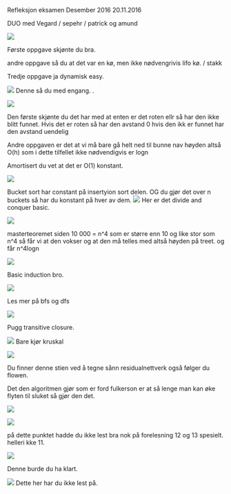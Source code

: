 Refleksjon eksamen Desember 2016 
20.11.2016

DUO med Vegard / sepehr / patrick og amund



![](images/des2016.png)

Første oppgave skjønte du bra.

andre oppgave så du at det  var en kø, men ikke nødvengrivis lifo kø. / stakk


Tredje oppgave ja dynamisk easy.


![](images/des2016_2.png)
Denne så du med engang.
.


![](images/des2016_3.png)

Den første skjønte du det har med at enten er det roten ellr så har den ikke blitt funnet. Hvis det er roten så har den avstand 0 hvis den ikk er funnet har den avstand uendelig

Andre oppgaven er det at vi må bare gå helt ned til bunne nav høyden altså O(h) som i dette tilfellet ikke nødvendigvis er logn

Amortisert du vet at det er O(1) konstant.



![](images/des2016_4.png)

Bucket sort har constant på insertyion sort delen. OG du gjør det over n buckets så har du konstant på hver av dem.
![](images/des2016_5.png)
Her er det divide and conquer basic.




![](images/des2016_6.png)

masterteoremet siden 10 000 = n^4 som er større enn 10 og like stor som n^4 så får vi at den vokser og at den må telles med altså høyden på treet. og får n^4logn



![](images/des2016_7.png)

Basic induction bro.


![](images/des2016_8.png)

Les mer på bfs og dfs




![](images/des2016_9.png)

Pugg transitive closure.



![](images/des2016_10.png)
Bare kjør kruskal

![](images/des2016_11.png)

Du finner denne stien ved å tegne sånn residualnettverk også følger du flowen.

Det den algoritmen gjør som er ford fulkerson er at så lenge man kan øke flyten til sluket så gjør den det. 


![](images/des2016_12.png)


![](images/des2016_13.png)

på dette punktet hadde du ikke lest bra nok på forelesning 12 og 13 spesielt.
helleri kke 11.


![](images/des2016_14.png)

Denne burde du ha klart.


![](images/des2016_15.png)
Dette her har du ikke lest på.

